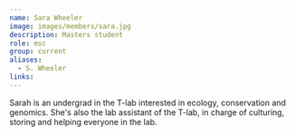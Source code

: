 ```yaml
---
name: Sara Wheeler
image: images/members/sara.jpg
description: Masters student
role: msc
group: current
aliases:
  - S. Wheeler
links:
---
```


Sarah is an undergrad in the T-lab interested in ecology, conservation and genomics. She's also the lab assistant of the T-lab, in charge of culturing, storing and helping everyone in the lab.
